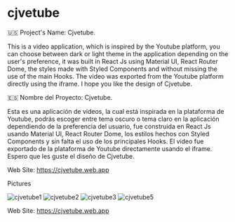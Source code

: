 # cjvetube

🇺🇸 Project's Name: Cjvetube.


This is a video application, which is inspired by the Youtube platform, you can choose between dark or light theme in the application depending on the user's preference, it was built in React Js using Material UI, React Router Dome, the styles made with Styled Components and without missing the use of the main Hooks. The video was exported from the Youtube platform directly using the iframe. I hope you like the design of Cjvetube.



🇪🇸 Nombre del Proyecto: Cjvetube.


Esta es una aplicación de videos, la cual está inspirada en la plataforma de Youtube, podrás escoger entre tema oscuro o tema claro en la aplicación dependiendo de la preferencia del usuario, fue construida en React Js usando Material UI, React Router Dome, los estilos hechos con Styled Components y sin falta el uso de los principales Hooks. El video fue exportado de la plataforma de Youtube directamente usando el iframe. Espero que les guste el diseño de Cjvetube.

Web Site:  https://cjvetube.web.app

Pictures

![cjvetube1](https://user-images.githubusercontent.com/104727028/235348995-5a8da4c7-b6c3-4a84-878c-c2622f042cfc.PNG)
![cjvetube2](https://user-images.githubusercontent.com/104727028/235678747-2acd8f6d-4b5d-4fd8-8a67-3b5bd5b3b68d.PNG)
![cjvetube3](https://user-images.githubusercontent.com/104727028/235899137-5d8f8fed-b380-4e75-92e1-a508f3780bda.PNG)
![cjvetube5](https://user-images.githubusercontent.com/104727028/236525536-e667344e-5652-4e6e-b107-5c02809e0658.PNG)


Web Site:  https://cjvetube.web.app
